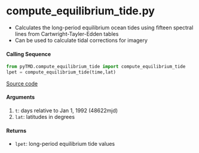 compute_equilibrium_tide.py
===========================

 - Calculates the long-period equilibrium ocean tides using fifteen spectral lines from Cartwright-Tayler-Edden tables
 - Can be used to calculate tidal corrections for imagery

#### Calling Sequence
```python
from pyTMD.compute_equilibrium_tide import compute_equilibrium_tide
lpet = compute_equilibrium_tide(time,lat)
```
[Source code](https://github.com/tsutterley/pyTMD/blob/main/pyTMD/compute_equilibrium_tide.py)

#### Arguments
 1. `t`: days relative to Jan 1, 1992 (48622mjd)
 2. `lat`: latitudes in degrees

#### Returns
 - `lpet`: long-period equilibrium tide values
